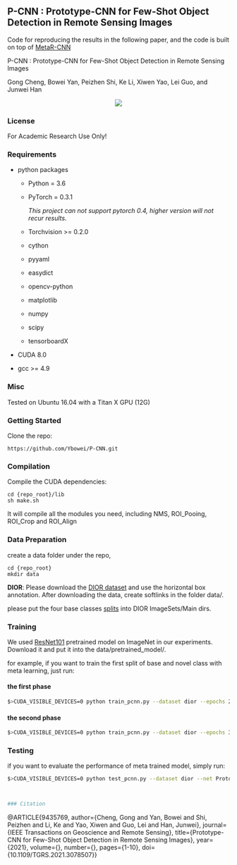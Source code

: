 ## P-CNN : Prototype-CNN for Few-Shot Object Detection in Remote Sensing Images
Code for reproducing the results in the following paper, and the code is built on top of [MetaR-CNN](https://github.com/yanxp/MetaR-CNN)

P-CNN : Prototype-CNN for Few-Shot Object Detection in Remote Sensing Images

Gong Cheng, Bowei Yan, Peizhen Shi, Ke Li, Xiwen Yao, Lei Guo, and Junwei Han

<p align=center><img src="Prototype-CNN.jpg"/></p>


### License

For Academic Research Use Only!


### Requirements

+ python packages
  
  + Python = 3.6
  
  + PyTorch = 0.3.1
    
    *This project can not support pytorch 0.4, higher version will not recur results.*

  + Torchvision >= 0.2.0

  + cython

  + pyyaml

  + easydict

  + opencv-python

  + matplotlib

  + numpy

  + scipy

  + tensorboardX
  
+ CUDA 8.0

+ gcc >= 4.9


### Misc

Tested on Ubuntu 16.04 with a Titan X GPU (12G) 


### Getting Started

Clone the repo:


    https://github.com/Ybowei/P-CNN.git


### Compilation

Compile the CUDA dependencies:


    cd {repo_root}/lib
    sh make.sh


It will compile all the modules you need, including NMS, ROI_Pooing, ROI_Crop and ROI_Align


### Data Preparation

create a data folder under the repo,


    cd {repo_root}
    mkdir data


**DIOR**: Please download the [DIOR dataset](https://pan.baidu.com/s/1iLKT0JQoKXEJTGNxt5lSMg#list/path=%2F) and use the horizontal box annotation.
After downloading the data, create softlinks in the folder data/.


please put the four base classes [splits](https://github.com/Ybowei/P-CNN/tree/main/split) into DIOR ImageSets/Main dirs.


### Training
We used [ResNet101](https://www.dropbox.com/s/iev3tkbz5wyyuz9/resnet101_caffe.pth?dl=0) pretrained model on ImageNet in our experiments. Download it and put it into the data/pretrained_model/.

for example, if you want to train the first split of base and novel class with meta learning, just run:

#### the first phase
```sh
$>CUDA_VISIBLE_DEVICES=0 python train_pcnn.py --dataset dior --epochs 21 --bs 4 --nw 8 --log_dir checkpoint --save_dir models/meta/first --meta_type 1 --meta_train True --meta_loss True 
```
#### the second phase
```sh
$>CUDA_VISIBLE_DEVICES=0 python train_pcnn.py --dataset dior --epochs 30 --bs 4 --nw 8 --log_dir checkpoint --save_dir models/meta/first --r True --checksession 200 --checkepoch 20 --checkpoint 1898 --phase 2 --shots 3 --meta_train True --meta_loss True --meta_type 1
```
### Testing

if you want to evaluate the performance of meta trained model, simply run:
```sh
$>CUDA_VISIBLE_DEVICES=0 python test_pcnn.py --dataset dior --net Prototypecnn --load_dir models/meta/first  --checksession 3 --checkepoch 29 --checkpoint 78 --shots 3  --meta_type 1 --meta_test True --meta_loss True --phase 2



### Citation

```
@ARTICLE{9435769,
  author={Cheng, Gong and Yan, Bowei and Shi, Peizhen and Li, Ke and Yao, Xiwen and Guo, Lei and Han, Junwei},
  journal={IEEE Transactions on Geoscience and Remote Sensing}, 
  title={Prototype-CNN for Few-Shot Object Detection in Remote Sensing Images}, 
  year={2021},
  volume={},
  number={},
  pages={1-10},
  doi={10.1109/TGRS.2021.3078507}}
```
